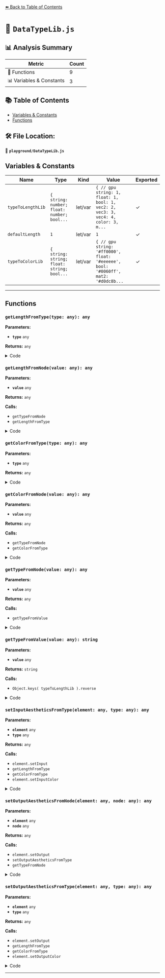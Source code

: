 [⬅️ Back to Table of Contents](../index.md)

# 📄 `DataTypeLib.js`

## 📊 Analysis Summary

| Metric | Count |
|--------|-------|
| 🔧 Functions | 9 |
| 📊 Variables & Constants | 3 |

## 📚 Table of Contents

- [Variables & Constants](#variables-constants)
- [Functions](#functions)

## 🛠️ File Location:
📂 **`playground/DataTypeLib.js`**

## Variables & Constants

| Name | Type | Kind | Value | Exported |
|------|------|------|-------|----------|
| `typeToLengthLib` | `{ string: number; float: number; bool...` | let/var | `{ // gpu string: 1, float: 1, bool: 1, vec2: 2, vec3: 3, vec4: 4, color: 3, m...` | ✓ |
| `defaultLength` | `1` | let/var | `1` | ✓ |
| `typeToColorLib` | `{ string: string; float: string; bool...` | let/var | `{ // gpu string: '#ff0000', float: '#eeeeee', bool: '#0060ff', mat2: '#d0dc8b...` | ✓ |


---

## Functions

### `getLengthFromType(type: any): any`

**Parameters:**

- **`type`** `any`

**Returns:** `any`

<details><summary>Code</summary>

```typescript
export function getLengthFromType( type ) {

	return typeToLengthLib[ type ] || defaultLength;

}
```
</details>

### `getLengthFromNode(value: any): any`

**Parameters:**

- **`value`** `any`

**Returns:** `any`

**Calls:**

- `getTypeFromNode`
- `getLengthFromType`

<details><summary>Code</summary>

```typescript
export function getLengthFromNode( value ) {

	const type = getTypeFromNode( value );

	return getLengthFromType( type );

}
```
</details>

### `getColorFromType(type: any): any`

**Parameters:**

- **`type`** `any`

**Returns:** `any`

<details><summary>Code</summary>

```typescript
export function getColorFromType( type ) {

	return typeToColorLib[ type ] || null;

}
```
</details>

### `getColorFromNode(value: any): any`

**Parameters:**

- **`value`** `any`

**Returns:** `any`

**Calls:**

- `getTypeFromNode`
- `getColorFromType`

<details><summary>Code</summary>

```typescript
export function getColorFromNode( value ) {

	const type = getTypeFromNode( value );

	return getColorFromType( type );

}
```
</details>

### `getTypeFromNode(value: any): any`

**Parameters:**

- **`value`** `any`

**Returns:** `any`

**Calls:**

- `getTypeFromValue`

<details><summary>Code</summary>

```typescript
function getTypeFromNode( value ) {

	if ( value ) {

		if ( value.isMaterial ) return 'Material';

		return value.nodeType === 'ArrayBuffer' ? 'URL' : ( value.nodeType || getTypeFromValue( value.value ) );

	}

}
```
</details>

### `getTypeFromValue(value: any): string`

**Parameters:**

- **`value`** `any`

**Returns:** `string`

**Calls:**

- `Object.keys( typeToLengthLib ).reverse`

<details><summary>Code</summary>

```typescript
function getTypeFromValue( value ) {

	if ( value && value.isScriptableValueNode ) value = value.value;
	if ( ! value ) return;

	if ( value.isNode && value.nodeType === 'string' ) return 'string';
	if ( value.isNode && value.nodeType === 'ArrayBuffer' ) return 'URL';

	for ( const type of Object.keys( typeToLengthLib ).reverse() ) {

		if ( value[ 'is' + type ] === true ) return type;

	}

}
```
</details>

### `setInputAestheticsFromType(element: any, type: any): any`

**Parameters:**

- **`element`** `any`
- **`type`** `any`

**Returns:** `any`

**Calls:**

- `element.setInput`
- `getLengthFromType`
- `getColorFromType`
- `element.setInputColor`

<details><summary>Code</summary>

```typescript
export function setInputAestheticsFromType( element, type ) {

	element.setInput( getLengthFromType( type ) );

	const color = getColorFromType( type );

	if ( color ) {

		element.setInputColor( color );

	}

	return element;

}
```
</details>

### `setOutputAestheticsFromNode(element: any, node: any): any`

**Parameters:**

- **`element`** `any`
- **`node`** `any`

**Returns:** `any`

**Calls:**

- `element.setOutput`
- `setOutputAestheticsFromType`
- `getTypeFromNode`

<details><summary>Code</summary>

```typescript
export function setOutputAestheticsFromNode( element, node ) {

	if ( ! node ) {

		element.setOutput( 0 );

		return element;

	}

	return setOutputAestheticsFromType( element, getTypeFromNode( node ) );

}
```
</details>

### `setOutputAestheticsFromType(element: any, type: any): any`

**Parameters:**

- **`element`** `any`
- **`type`** `any`

**Returns:** `any`

**Calls:**

- `element.setOutput`
- `getLengthFromType`
- `getColorFromType`
- `element.setOutputColor`

<details><summary>Code</summary>

```typescript
export function setOutputAestheticsFromType( element, type ) {

	if ( ! type ) {

		element.setOutput( 1 );

		return element;

	}

	if ( type == 'void' ) {

		element.setOutput( 0 );

		return element;

	}

	element.setOutput( getLengthFromType( type ) );

	const color = getColorFromType( type );

	if ( color ) {

		element.setOutputColor( color );

	}

	return element;

}
```
</details>


---